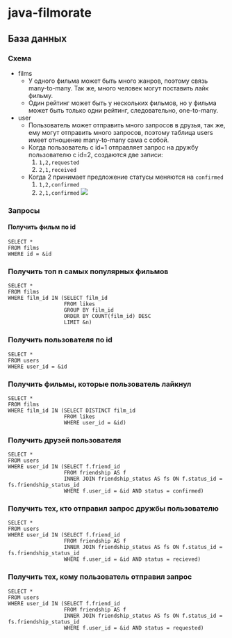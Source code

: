 # java-filmorate

## База данных
### Cхема
- films
  - У одного фильма может быть  много жанров, поэтому связь many-to-many.
  Так же, много человек могут поставить лайк фильму.
  - Один рейтинг может быть у нескольких фильмов, но у фильма может быть только одни рейтинг, следовательно, one-to-many.
- user
    - Пользователь может отправить много запросов в друзья, так же, ему могут отправить много запросов, 
  поэтому таблица users имеет отношение many-to-many сама с собой.
    - Когда пользователь с id=1 отправляет запрос на дружбу пользователю с id=2, создаются две записи:
      1) `1,2,requested`
      2) `2,1,received`
    - Когда 2 принимает предложение статусы меняются на `confirmed`
      1) `1,2,confirmed`
      2) `2,1,confirmed`
![](https://user-images.githubusercontent.com/106385986/226081242-b0dbc8b9-626e-4c59-af0b-c16c0f534ad6.png)
### Запросы
#### Получить фильм по id
    SELECT *
    FROM films
    WHERE id = &id
### Получить топ n самых популярных фильмов
    SELECT *
    FROM films
    WHERE film_id IN (SELECT film_id
                      FROM likes
                      GROUP BY film_id
                      ORDER BY COUNT(film_id) DESC
                      LIMIT &n)
### Получить пользователя по id
    SELECT *
    FROM users
    WHERE user_id = &id
### Получить фильмы, которые пользователь лайкнул
    SELECT *
    FROM films
    WHERE film_id IN (SELECT DISTINCT film_id
                      FROM likes
                      WHERE user_id = &id)
### Получить друзей пользователя
    SELECT *
    FROM users
    WHERE user_id IN (SELECT f.friend_id
                      FROM friendship AS f
                      INNER JOIN friendship_status AS fs ON f.status_id = fs.friendship_status_id
                      WHERE f.user_id = &id AND status = confirmed)
### Получить тех, кто отправил запрос дружбы пользователю
    SELECT *
    FROM users
    WHERE user_id IN (SELECT f.friend_id
                      FROM friendship AS f
                      INNER JOIN friendship_status AS fs ON f.status_id = fs.friendship_status_id
                      WHERE f.user_id = &id AND status = recieved)
### Получить тех, кому пользователь отправил запрос
    SELECT *
    FROM users
    WHERE user_id IN (SELECT f.friend_id
                      FROM friendship AS f
                      INNER JOIN friendship_status AS fs ON f.status_id = fs.friendship_status_id
                      WHERE f.user_id = &id AND status = requested)
